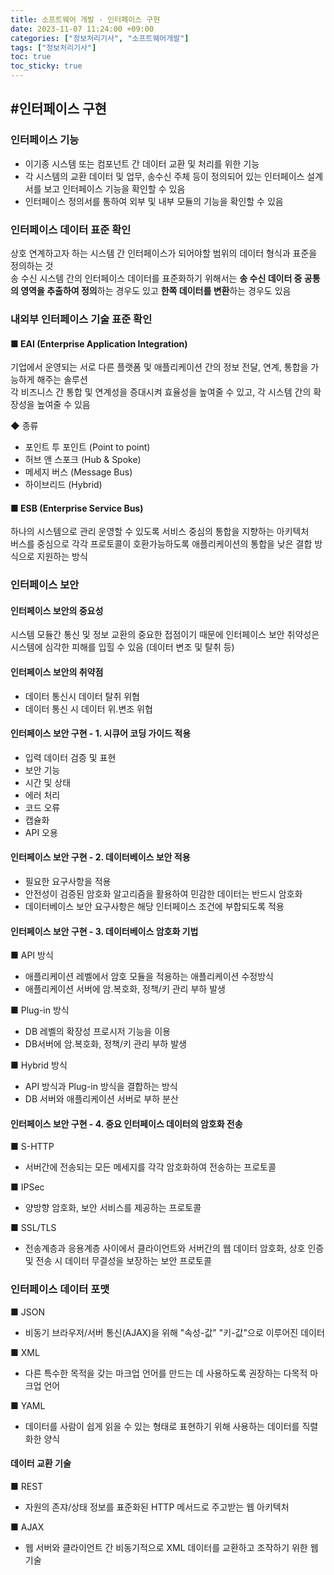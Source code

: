 ```yaml
---
title: 소프트웨어 개발 - 인터페이스 구현
date: 2023-11-07 11:24:00 +09:00
categories: ["정보처리기사", "소프트웨어개발"]
tags: ["정보처리기사"]
toc: true
toc_sticky: true
---
```


<span style="color:#f00"></span>

## #인터페이스 구현

### 인터페이스 기능

- 이기종 시스템 또는 컴포넌트 간 데이터 교환 및 처리를 위한 기능
- 각 시스템의 교환 데이터 및 업무, 송수신 주체 등이 정의되어 있는 인터페이스 설계서를 보고 인터페이스 기능을 확인할 수 있음
- 인터페이스 정의서를 통하여 외부 및 내부 모듈의 기능을 확인할 수 있음

### 인터페이스 데이터 표준 확인

상호 연계하고자 하는 시스템 간 인터페이스가 되어야할 범위의 데이터 형식과 표준을 정의하는 것  
송 수신 시스템 간의 인터페이스 데이터를 표준화하기 위해서는 **송 수신 데이터 중 공통의 영역을 추출하여 정의**하는 경우도 있고 **한쪽 데이터를 변환**하는 경우도 있음

### 내외부 인터페이스 기술 표준 확인

#### ■ EAI (Enterprise Application Integration)

기업에서 운영되는 서로 다른 플랫폼 및 애플리케이션 간의 정보 전달, 연계, 통합을 가능하게 해주는 솔루션  
각 비즈니스 간 통합 및 연계성을 증대시켜 효율성을 높여줄 수 있고, 각 시스템 간의 확장성을 높여줄 수 있음

◆ 종류

- 포인트 투 포인트 (Point to point)
- 허브 앤 스포크 (Hub & Spoke)
- 메세지 버스 (Message Bus)
- 하이브리드 (Hybrid)

#### ■ ESB (Enterprise Service Bus)

하나의 시스템으로 관리 운영할 수 있도록 서비스 중심의 통합을 지향하는 아키텍처  
버스를 중심으로 각각 프로토콜이 호환가능하도록 애플리케이션의 통합을 낮은 결합 방식으로 지원하는 방식

### 인터페이스 보안

#### 인터페이스 보안의 중요성

시스템 모듈간 통신 및 정보 교환의 중요한 접점이기 때문에 인터페이스 보안 취약성은 시스템에 심각한 피해를 입힐 수 있음 (데이터 변조 및 탈취 등)

#### 인터페이스 보안의 취약점

- 데이터 통신시 데이터 탈취 위협
- 데이터 통신 시 데이터 위.변조 위협

#### 인터페이스 보안 구현 - 1. 시큐어 코딩 가이드 적용

- 입력 데이터 검증 및 표현
- 보안 기능
- 시간 및 상태
- 에러 처리
- 코드 오류
- 캡슐화
- API 오용

#### 인터페이스 보안 구현 - 2. 데이터베이스 보안 적용

- 필요한 요구사항을 적용
- 안전성이 검증된 암호화 알고리즘을 활용하여 민감한 데이터는 반드시 암호화
- 데이터베이스 보안 요구사항은 해당 인터페이스 조건에 부합되도록 적용

#### 인터페이스 보안 구현 - 3. 데이터베이스 암호화 기법

■ API 방식

- 애플리케이션 레벨에서 암호 모듈을 적용하는 애플리케이션 수정방식
- 애플리케이션 서버에 암.복호화, 정책/키 관리 부하 발생

■ Plug-in 방식

- DB 레벨의 확장성 프로시저 기능을 이용
- DB서버에 암.복호화, 정책/키 관리 부하 발생

■ Hybrid 방식

- API 방식과 Plug-in 방식을 결합하는 방식
- DB 서버와 애플리케이션 서버로 부하 분산

#### 인터페이스 보안 구현 - 4. 중요 인터페이스 데이터의 암호화 전송

■ S-HTTP

- 서버간에 전송되는 모든 메세지를 각각 암호화하여 전송하는 프로토콜

■ IPSec

- 양방향 암호화, 보안 서비스를 제공하는 프로토콜

■ SSL/TLS

- 전송계층과 응용계층 사이에서 클라이언트와 서버간의 웹 데이터 암호화, 상호 인증 및 전송 시 데이터 무결성을 보장하는 보안 프로토콜

### 인터페이스 데이터 포맷

■ JSON

- 비동기 브라우저/서버 통신(AJAX)을 위해 "속성-값" "키-값"으로 이루어진 데이터

■ XML

- 다른 특수한 목적을 갖는 마크업 언어를 만드는 데 사용하도록 권장하는 다목적 마크업 언어

■ YAML

- 데이터를 사람이 쉽게 읽을 수 있는 형태로 표현하기 위해 사용하는 데이터를 직렬화한 양식

#### 데이터 교환 기술

■ REST

- 자원의 존쟈/상태 정보를 표준화된 HTTP 메서드로 주고받는 웹 아키텍처

■ AJAX

- 웹 서버와 클라이언트 간 비동기적으로 XML 데이터를 교환하고 조작하기 위한 웹 기술
